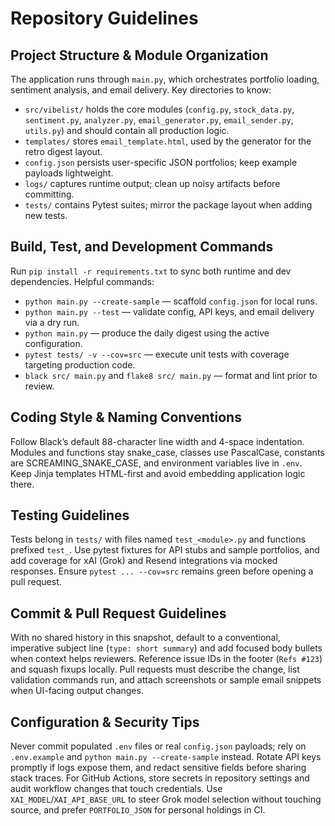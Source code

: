 # Repository Guidelines

## Project Structure & Module Organization
The application runs through `main.py`, which orchestrates portfolio loading, sentiment analysis, and email delivery. Key directories to know:
- `src/vibelist/` holds the core modules (`config.py`, `stock_data.py`, `sentiment.py`, `analyzer.py`, `email_generator.py`, `email_sender.py`, `utils.py`) and should contain all production logic.
- `templates/` stores `email_template.html`, used by the generator for the retro digest layout.
- `config.json` persists user-specific JSON portfolios; keep example payloads lightweight.
- `logs/` captures runtime output; clean up noisy artifacts before committing.
- `tests/` contains Pytest suites; mirror the package layout when adding new tests.

## Build, Test, and Development Commands
Run `pip install -r requirements.txt` to sync both runtime and dev dependencies. Helpful commands:
- `python main.py --create-sample` — scaffold `config.json` for local runs.
- `python main.py --test` — validate config, API keys, and email delivery via a dry run.
- `python main.py` — produce the daily digest using the active configuration.
- `pytest tests/ -v --cov=src` — execute unit tests with coverage targeting production code.
- `black src/ main.py` and `flake8 src/ main.py` — format and lint prior to review.

## Coding Style & Naming Conventions
Follow Black’s default 88-character line width and 4-space indentation. Modules and functions stay snake_case, classes use PascalCase, constants are SCREAMING_SNAKE_CASE, and environment variables live in `.env`. Keep Jinja templates HTML-first and avoid embedding application logic there.

## Testing Guidelines
Tests belong in `tests/` with files named `test_<module>.py` and functions prefixed `test_`. Use pytest fixtures for API stubs and sample portfolios, and add coverage for xAI (Grok) and Resend integrations via mocked responses. Ensure `pytest ... --cov=src` remains green before opening a pull request.

## Commit & Pull Request Guidelines
With no shared history in this snapshot, default to a conventional, imperative subject line (`type: short summary`) and add focused body bullets when context helps reviewers. Reference issue IDs in the footer (`Refs #123`) and squash fixups locally. Pull requests must describe the change, list validation commands run, and attach screenshots or sample email snippets when UI-facing output changes.

## Configuration & Security Tips
Never commit populated `.env` files or real `config.json` payloads; rely on `.env.example` and `python main.py --create-sample` instead. Rotate API keys promptly if logs expose them, and redact sensitive fields before sharing stack traces. For GitHub Actions, store secrets in repository settings and audit workflow changes that touch credentials. Use `XAI_MODEL`/`XAI_API_BASE_URL` to steer Grok model selection without touching source, and prefer `PORTFOLIO_JSON` for personal holdings in CI.
